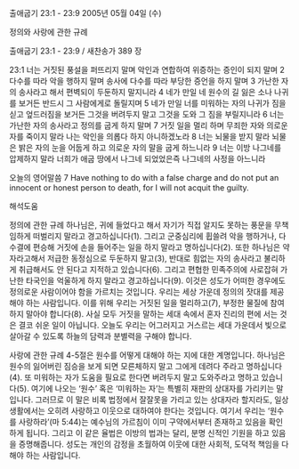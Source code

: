 출애굽기 23:1 - 23:9 
2005년 05월 04일 (수)

정의와 사랑에 관한 규례



출애굽기 23:1 - 23:9 / 새찬송가 389 장


23:1 너는 거짓된 풍설을 퍼뜨리지 말며 악인과 연합하여 위증하는 증인이 되지 말며 2 다수를 따라 악을 행하지 말며 송사에 다수를 따라 부당한 증언을 하지 말며 3 가난한 자의 송사라고 해서 편벽되이 두둔하지 말지니라 4 네가 만일 네 원수의 길 잃은 소나 나귀를 보거든 반드시 그 사람에게로 돌릴지며 5 네가 만일 너를 미워하는 자의 나귀가 짐을 싣고 엎드러짐을 보거든 그것을 버려두지 말고 그것을 도와 그 짐을 부릴지니라 6 너는 가난한 자의 송사라고 정의를 굽게 하지 말며 7 거짓 일을 멀리 하며 무죄한 자와 의로운 자를 죽이지 말라 나는 악인을 의롭다 하지 아니하겠노라 8 너는 뇌물을 받지 말라 뇌물은 밝은 자의 눈을 어둡게 하고 의로운 자의 말을 굽게 하느니라 9 너는 이방 나그네를 압제하지 말라 너희가 애굽 땅에서 나그네 되었었은즉 나그네의 사정을 아느니라 

오늘의 영어말씀 
7 Have nothing to do with a false charge and do not put an innocent or honest person to death, for I will not acquit the guilty.

해석도움





정의에 관한 규례 
하나님은, 귀에 들었다고 해서 자기가 직접 알지도 못하는 풍문을 무책임하게 떠벌리지 말라고 경고하십니다(1). 그리고 군중심리에 휩쓸려 악을 행하거나, 다수결에 편승해 거짓에 손을 들어주는 일을 하지 말라고 명하십니다(2). 또한 하나님은 약자라고해서 저급한 동정심으로 두둔하지 말고(3), 반대로 힘없는 자의 송사라고 불리하게 취급해서도 안 된다고 지적하고 있습니다(6). 그리고 편협한 민족주의에 사로잡혀 가난한 타국인을 억울하게 하지 말라고 경고하십니다(9). 이것은 성도가 어떠한 경우에도 정의로운 사람이어야 함을 가르치는 것입니다. 우리는 세상 가운데 정의의 잣대를 제공해야 하는 사람입니다. 이를 위해 우리는 거짓된 일을 멀리하고(7), 부정한 물질에 참여하지 말아야 합니다(8). 사실 모두 거짓을 말하는 세대 속에서 혼자 진리의 편에 서는 것은 결코 쉬운 일이 아닙니다. 오늘도 우리는 어그러지고 거스르는 세대 가운데서 빛으로 살아갈 수 있도록 하늘의 담력과 분별력을 구해야 합니다. 

사랑에 관한 규례 
4-5절은 원수를 어떻게 대해야 하는 지에 대한 계명입니다. 하나님은 원수의 잃어버린 짐승을 보게 되면 모른체하지 말고 그에게 데려다 주라고 명하십니다(4). 또 미워하는 자가 도움을 필요로 한다면 버려두지 말고 도와주라고 명하고 있습니다(5). 여기에 나오는 ‘원수’ 혹은 ‘미워하는 자’는 특별히 재판의 상대자를 가리키는 말입니다. 그러므로 이 말은 비록 법정에서 잘잘못을 가리고 있는 상대자라 할지라도, 일상생활에서는 오히려 사랑하고 이웃으로 대하여야 한다는 것입니다. 여기서 우리는 ‘원수를 사랑하라’(마 5:44)는 예수님의 가르침이 이미 구약에서부터 존재하고 있음을 확인하게 됩니다. 그리고 이 같은 율법은 이방의 법과는 달리, 분명 신적인 기원을 하고 있음을 증명해줍니다. 성도는 개인의 감정을 초월하여 이웃에 대한 사회적, 도덕적 책임을 다해야 하는 사람입니다.
